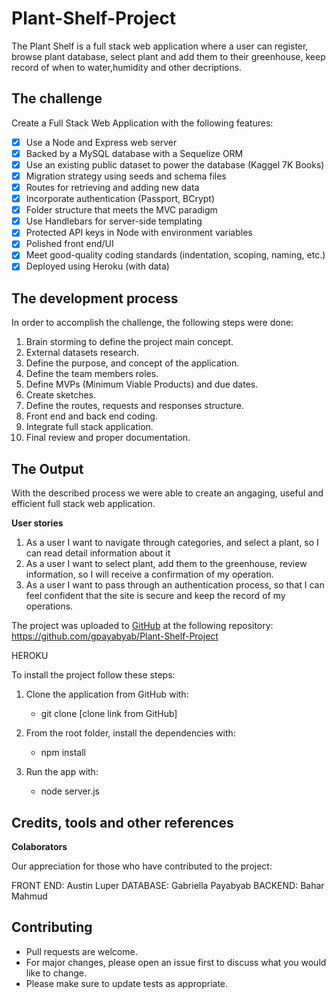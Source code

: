# Plant-Shelf-Project
The Plant Shelf is a full stack web application where a user can register, browse plant database, select plant and add them to their greenhouse, keep record of when to water,humidity and other decriptions.

## The challenge

Create a Full Stack Web Application with the following features:

- [x] Use a Node and Express web server
- [x] Backed by a MySQL database with a Sequelize ORM
- [x] Use an existing public dataset to power the database (Kaggel 7K Books)
- [x] Migration strategy using seeds and schema files
- [x] Routes for retrieving and adding new data
- [x] Incorporate authentication (Passport, BCrypt)
- [x] Folder structure that meets the MVC paradigm
- [x] Use Handlebars for server-side templating
- [x] Protected API keys in Node with environment variables
- [x] Polished front end/UI
- [x] Meet good-quality coding standards (indentation, scoping, naming, etc.)
- [x] Deployed using Heroku (with data)

## The development process

In order to accomplish the challenge, the following steps were done:

1. Brain storming to define the project main concept.
2. External datasets research.
3. Define the purpose, and concept of the application.
4. Define the team members roles.
5. Define MVPs (Minimum Viable Products) and due dates.
6. Create sketches.
7. Define the routes, requests and responses structure.
8. Front end and back end coding.
9. Integrate full stack application.
10. Final review and proper documentation.

## The Output

With the described process we were able to create an angaging, useful and efficient full stack web application.

**User stories**

1. As a user I want to navigate through categories, and select a plant, so I can read detail information about it
2. As a user I want to select plant, add them to the greenhouse, review information, so I will receive a confirmation of my operation.
3. As a user I want to pass through an authentication process, so that I can feel confident that the site is secure and keep the record of my operations.

The project was uploaded to [GitHub](https://github.com/) at the following repository:
https://github.com/gpayabyab/Plant-Shelf-Project

HEROKU

To install the project follow these steps:

1. Clone the application from GitHub with:

   - git clone [clone link from GitHub]

2. From the root folder, install the dependencies with:

   - npm install

3. Run the app with:
   - node server.js

## Credits, tools and other references

**Colaborators**

Our appreciation for those who have contributed to the project:

FRONT END: Austin Luper
DATABASE: Gabriella Payabyab
BACKEND: Bahar Mahmud


## Contributing

- Pull requests are welcome.
- For major changes, please open an issue first to discuss what you would like to change.
- Please make sure to update tests as appropriate.

